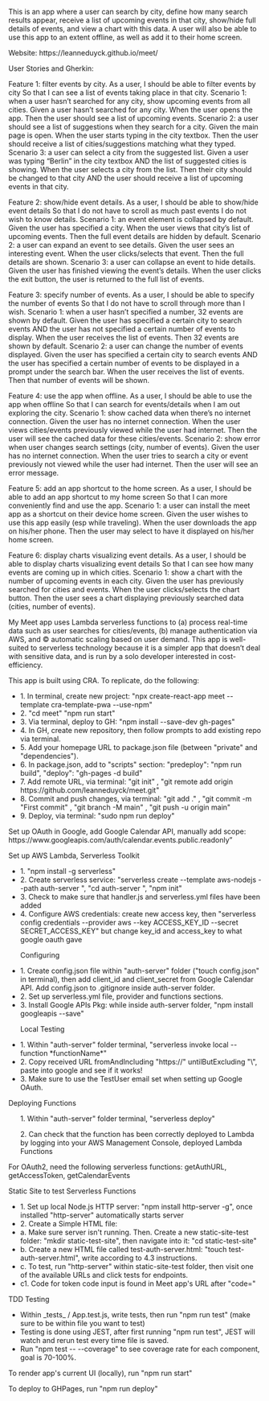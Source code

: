 <p>This is an app where a user can search by city, define how many search results appear, receive a list of upcoming events in that city, show/hide full details of events, and view a chart with this data. A user will also be able to use this app to an extent offline, as well as add it to their home screen.</p>
<p>Website: https://leanneduyck.github.io/meet/</p>

<p>User Stories and Gherkin:</p>
<p>Feature 1: filter events by city.
As a user, 
I should be able to filter events by city
So that I can see a list of events taking place in that city.
Scenario 1: when a user hasn’t searched for any city, show upcoming events from all cities.
Given a user hasn’t searched for any city.
When the user opens the app.
Then the user should see a list of upcoming events.
Scenario 2: a user should see a list of suggestions when they search for a city.
Given the main page is open.
When the user starts typing in the city textbox.
Then the user should receive a list of cities/suggestions matching what they typed.
Scenario 3: a user can select a city from the suggested list.
Given a user was typing “Berlin” in the city textbox AND the list of suggested cities is showing.
When the user selects a city from the list.
Then their city should be changed to that city AND the user should receive a list of upcoming events in that city.

Feature 2: show/hide event details.
As a user,
I should be able to show/hide event details
So that I do not have to scroll as much past events I do not wish to know details.
Scenario 1: an event element is collapsed by default.
Given the user has specified a city.
When the user views that city’s list of upcoming events.
Then the full event details are hidden by default.
Scenario 2: a user can expand an event to see details.
Given the user sees an interesting event.
When the user clicks/selects that event.
Then the full details are shown.
Scenario 3: a user can collapse an event to hide details.
Given the user has finished viewing the event’s details.
When the user clicks the exit button, the user is returned to the full list of events.

Feature 3: specify number of events.
As a user,
I should be able to specify the number of events
So that I do not have to scroll through more than I wish.
Scenario 1: when a user hasn’t specified a number, 32 events are shown by default.
Given the user has specified a certain city to search events AND the user has not specified a certain number of events to display.
When the user receives the list of events.
Then 32 events are shown by default.
Scenario 2: a user can change the number of events displayed.
Given the user has specified a certain city to search events AND the user has specified a certain number of events to be displayed in a prompt under the search bar.
When the user receives the list of events.
Then that number of events will be shown.

Feature 4: use the app when offline.
As a user,
I should be able to use the app when offline
So that I can search for events/details when I am out exploring the city.
Scenario 1: show cached data when there’s no internet connection.
Given the user has no internet connection.
When the user views cities/events previously viewed while the user had internet.
Then the user will see the cached data for these cities/events.
Scenario 2: show error when user changes search settings (city, number of events).
Given the user has no internet connection.
When the user tries to search a city or event previously not viewed while the user had internet.
Then the user will see an error message.

Feature 5: add an app shortcut to the home screen.
As a user,
I should be able to add an app shortcut to my home screen
So that I can more conveniently find and use the app.
Scenario 1: a user can install the meet app as a shortcut on their device home screen.
Given the user wishes to use this app easily (esp while traveling).
When the user downloads the app on his/her phone.
Then the user may select to have it displayed on his/her home screen.

Feature 6: display charts visualizing event details.
As a user,
I should be able to display charts visualizing event details
So that I can see how many events are coming up in which cities.
Scenario 1: show a chart with the number of upcoming events in each city.
Given the user has previously searched for cities and events.
When the user clicks/selects the chart button.
Then the user sees a chart displaying previously searched data (cities, number of events).

</p>
<p>My Meet app uses Lambda serverless functions to (a) process real-time data such as user searches for cities/events, (b) manage authentication via AWS, and © automatic scaling based on user demand. This app is well-suited to serverless technology because it is a simpler app that doesn’t deal with sensitive data, and is run by a solo developer interested in cost-efficiency.</p>
<p>This app is built using CRA. To replicate, do the following:</p>
<ul>
  <li>1. In terminal, create new project: "npx create-react-app meet --template cra-template-pwa --use-npm"</li>
  <li>2. "cd meet" "npm run start"</li>
  <li>3. Via terminal, deploy to GH: "npm install --save-dev gh-pages"</li>
  <li>4. In GH, create new repository, then follow prompts to add existing repo via terminal.</li>
  <li>5. Add your homepage URL to package.json file (between "private" and "dependencies").</li>
  <li>6. In package.json, add to "scripts" section: "predeploy": "npm run build",
"deploy": "gh-pages -d build"</li>
  <li>7. Add remote URL, via terminal: "git init" , "git remote add origin https://github.com/leanneduyck/meet.git"</li>
  <li>8. Commit and push changes, via terminal: "git add ." , "git commit -m "First commit" , "git branch -M main" , "git push -u origin main"</li>
  <li>9. Deploy, via terminal: "sudo npm run deploy"</li>
</ul>
<p>Set up OAuth in Google, add Google Calendar API, manually add scope: https://www.googleapis.com/auth/calendar.events.public.readonly”</p>
<p>Set up AWS Lambda, Serverless Toolkit</p>
<ul>
<li>1. "npm install -g serverless"</li>
<li>2. Create serverless service: "serverless create --template aws-nodejs --path auth-server
", "cd auth-server
", "npm init"</li>
<li>3. Check to make sure that handler.js and serverless.yml files have been added</li>
<li>4. Configure AWS credentials: create new access key, then "serverless config credentials --provider aws --key ACCESS_KEY_ID --secret SECRET_ACCESS_KEY" but change key_id and access_key to what google oauth gave</li>
</ul>
<ul>
<p>Configuring</p>
<li>1. Create config.json file within "auth-server" folder ("touch config.json" in terminal), then add client_id and client_secret from Google Calendar API. Add config.json to .gitignore inside auth-server folder.</li>
<li>2. Set up serverless.yml file, provider and functions sections.</li>
<li>3. Install Google APIs Pkg: while inside auth-server folder, "npm install googleapis --save"</li>
</ul>
<ul>
<p>Local Testing</p>
<li>1. Within "auth-server" folder terminal, "serverless invoke local --function *functionName*"</li>
<li>2. Copy received URL fromAndIncluding "https://" untilButExcluding "\", paste into google and see if it works!</li>
<li>3. Make sure to use the TestUser email set when setting up Google OAuth.</li>
</ul>
<p>Deploying Functions</p>
<ul>
<p>1. Within "auth-server" folder terminal, "serverless deploy"</p>
<p>2. Can check that the function has been correctly deployed to Lambda by logging into your AWS Management Console, deployed Lambda Functions</p>
</ul>
<p>For OAuth2, need the following serverless functions: getAuthURL, getAccessToken, getCalendarEvents</p>
<p>Static Site to test Serverless Functions</p>
<ul>
<li>1. Set up local Node.js HTTP server: "npm install http-server -g", once installed "http-server" automatically starts server</li>
<li>2. Create a Simple HTML file:</li>
<li>a. Make sure server isn't running. Then. Create a new static-site-test folder: "mkdir static-test-site", then navigate into it: "cd static-test-site"</li>
<li>b. Create a new HTML file called test-auth-server.html: "touch test-auth-server.html", write according to 4.3 instructions.</li>
<li>c. To test, run "http-server" within static-site-test folder, then visit one of the available URLs and click tests for endpoints.</li>
<li>c1. Code for token code input is found in Meet app's URL after "code="</li>
</ul>
<p>TDD Testing</p>
<ul>
<li>Within _tests_ / App.test.js, write tests, then run "npm run test" (make sure to be within file you want to test)</li>
<li>Testing is done using JEST, after first running "npm run test", JEST will watch and rerun test every time file is saved.</li>
<li>Run "npm test -- --coverage" to see coverage rate for each component, goal is 70-100%.</li>
</ul>
<p>To render app's current UI (locally), run "npm run start"</p>
<p>To deploy to GHPages, run "npm run deploy"</p>
